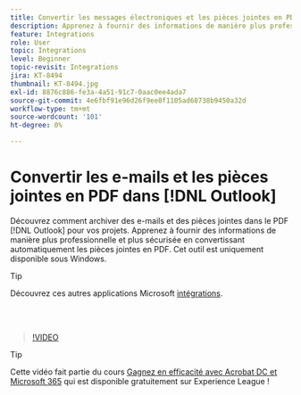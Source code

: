 ```yaml
---
title: Convertir les messages électroniques et les pièces jointes en PDF dans [!DNL Outlook]
description: Apprenez à fournir des informations de manière plus professionnelle et plus sécurisée dans [!DNL Outlook]
feature: Integrations
role: User
topic: Integrations
level: Beginner
topic-revisit: Integrations
jira: KT-8494
thumbnail: KT-8494.jpg
exl-id: 8876c886-fe3a-4a51-91c7-0aac0ee4ada7
source-git-commit: 4e6fbf91e96d26f9ee8f1105ad68738b9450a32d
workflow-type: tm+mt
source-wordcount: '101'
ht-degree: 0%

---
```


# Convertir les e-mails et les pièces jointes en PDF dans [!DNL Outlook]

Découvrez comment archiver des e-mails et des pièces jointes dans le PDF [!DNL Outlook] pour vos projets. Apprenez à fournir des informations de manière plus professionnelle et plus sécurisée en convertissant automatiquement les pièces jointes en PDF. Cet outil est uniquement disponible sous Windows.

>[!TIP]
>
>Découvrez ces autres applications Microsoft [intégrations](../integrate/integrate-overview.md#microsoft).

<br> 

>[!VIDEO](https://video.tv.adobe.com/v/336859?quality=12&learn=on&hidetitle=true)

>[!TIP]
>
>Cette vidéo fait partie du cours [Gagnez en efficacité avec Acrobat DC et Microsoft 365](https://experienceleague.adobe.com/?recommended=Acrobat-U-1-2021.microsoft365) qui est disponible gratuitement sur Experience League !
